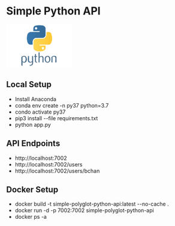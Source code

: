 # Simple Python API #

![alt text](logo.png)

## Local Setup ##

* Install Anaconda
* conda env create -n py37 python=3.7
* condo activate py37
* pip3 install --file requirements.txt
* python app.py


## API Endpoints ##

* http://localhost:7002
* http://localhost:7002/users
* http://localhost:7002/users/bchan


## Docker Setup ##

* docker build -t simple-polyglot-python-api:latest --no-cache .
* docker run -d -p 7002:7002 simple-polyglot-python-api
* docker ps -a
